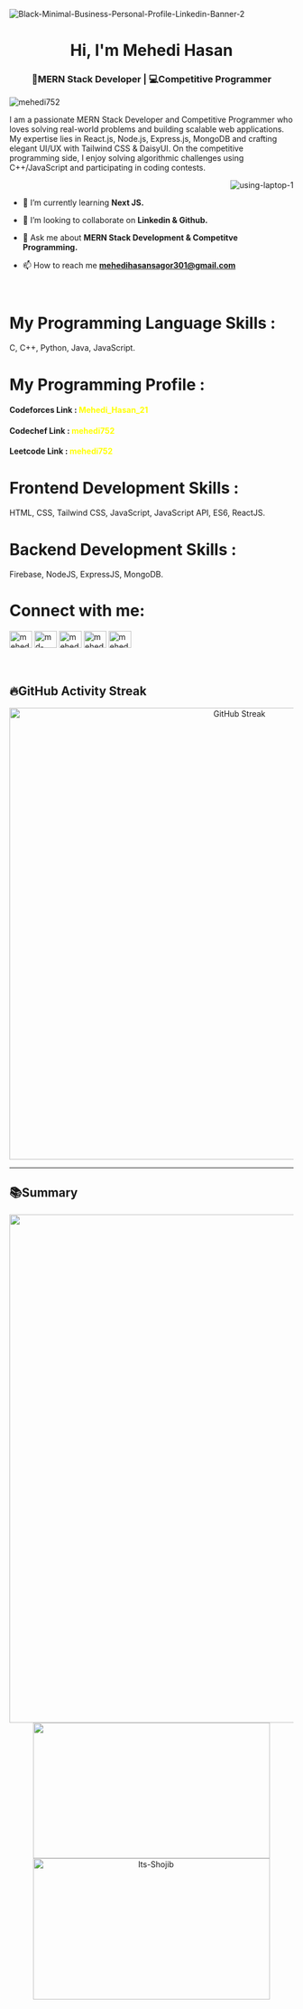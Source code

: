<img src="https://i.ibb.co.com/ZtcbqMz/Black-Minimal-Business-Personal-Profile-Linkedin-Banner-2.png" alt="Black-Minimal-Business-Personal-Profile-Linkedin-Banner-2" border="0"> <br>
<h1 align="center">Hi, I'm Mehedi Hasan</h1>
<h3 align="center">🚀MERN Stack Developer | 💻Competitive Programmer</h3>

<p align="left"> <img src="https://komarev.com/ghpvc/?username=mehedi752&label=Profile%20views&color=0e75b6&style=flat" alt="mehedi752" /> </p>
<p>
  I am a passionate MERN Stack Developer and Competitive Programmer who loves solving real-world problems and building scalable web applications. My expertise lies in React.js, Node.js, Express.js, MongoDB and crafting elegant UI/UX with Tailwind CSS & 
  DaisyUI. On the competitive programming side, I enjoy solving algorithmic challenges using C++/JavaScript and participating in coding contests.
</p>
<img align = "right" src="https://i.ibb.co/fDj3GBD/using-laptop-1.png" alt="using-laptop-1" border="0"> <br>

- 🌱 I’m currently learning **Next JS.**

- 👯 I’m looking to collaborate on **Linkedin & Github.**

- 💬 Ask me about **MERN Stack Development & Competitve Programming.**

- 📫 How to reach me **mehedihasansagor301@gmail.com**

<br>
<h1 align="left">My Programming Language Skills : </h1>
<p>C, C++, Python, Java, JavaScript.</p>

<h1 align="left">My Programming Profile : </h1>
<p align="left">
<h4>Codeforces Link : <a style="text-decoration: none; color: yellow; font-weight: bold;" href="https://codeforces.com/profile/Mehedi_Hasan_21" class="">Mehedi_Hasan_21</a> </h4>
<h4>Codechef Link : <a style="text-decoration: none; color: yellow; font-weight: bold;" href="https://www.codechef.com/users/mehedi752" class="">mehedi752</a> </h4>
<h4>Leetcode Link : <a style="text-decoration: none; color: yellow; font-weight: bold;" href="https://www.leetcode.com/users/mehedi752" class="">mehedi752</a> </h4>
</p>

<h1 align="left">Frontend Development Skills : </h1>
<p>HTML, CSS, Tailwind CSS, JavaScript, JavaScript API, ES6, ReactJS.</p>

<h1 align="left">Backend Development Skills : </h1>
<p>Firebase, NodeJS, ExpressJS, MongoDB.</p>

<h1 align="left">Connect with me:</h1>
<p align="left">
<a href="https://fb.com/mehedihasan531117" target="blank"><img align="center" src="https://raw.githubusercontent.com/rahuldkjain/github-profile-readme-generator/master/src/images/icons/Social/facebook.svg" alt="mehedihasan531117" height="30" width="40" /></a>
<a href="https://linkedin.com/in/md-mehedi-hasan-377741229" target="blank"><img align="center" src="https://raw.githubusercontent.com/rahuldkjain/github-profile-readme-generator/master/src/images/icons/Social/linked-in-alt.svg" alt="md-mehedi-hasan-377741229" height="30" width="40" /></a>
<a href="https://www.leetcode.com/mehedi752" target="blank"><img align="center" src="https://raw.githubusercontent.com/rahuldkjain/github-profile-readme-generator/master/src/images/icons/Social/leet-code.svg" alt="mehedi752" height="30" width="40" /></a>
<a href="https://twitter.com/mehedi752" target="blank"><img align="center" src="https://raw.githubusercontent.com/rahuldkjain/github-profile-readme-generator/master/src/images/icons/Social/twitter.svg" alt="mehedi752" height="30" width="40" /></a>
<a href="https://instagram.com/mehedi752" target="blank"><img align="center" src="https://raw.githubusercontent.com/rahuldkjain/github-profile-readme-generator/master/src/images/icons/Social/instagram.svg" alt="mehedi752" height="30" width="40" /></a
</p> <br> <br> <br>

##  🔥GitHub Activity Streak
<div align="center">
  <a href="https://git.io/streak-stats">
    <img src="https://github-readme-streak-stats.herokuapp.com?user=Mehedi752&theme=highcontrast&date_format=j%20M%5B%20Y%5D" alt="GitHub Streak" width="800" />
  </a>
</div>

<hr/>

##  📚Summary
<div align="center">
<img src="http://github-profile-summary-cards.vercel.app/api/cards/profile-details?username=Mehedi752&theme=highcontrast" width="900"/>
<img src="http://github-profile-summary-cards.vercel.app/api/cards/stats?username=Mehedi752&theme=highcontrast" width="420" height="240"/>
<img src="https://github-readme-stats.vercel.app/api/top-langs?username=Mehedi752&show_icons=true&locale=en&layout=compact&theme=highcontrast" alt="Its-Shojib" width="420" height="250"/>
<!-- <img src="http://github-profile-summary-cards.vercel.app/api/cards/repos-per-language?username=Mehedi752&theme=highcontrast" width="420"/> -->
<!-- <img src="http://github-profile-summary-cards.vercel.app/api/cards/productive-time?username=Mehedi752&theme=highcontrast&utcOffset=8" width="420"/>
<img hight="600" src="https://github-readme-stats.vercel.app/api/top-langs?username=Mehedi752&show_icons=true&locale=en&layout=compact&theme=highcontrast" width="420" hight='500'/> -->
</div>

